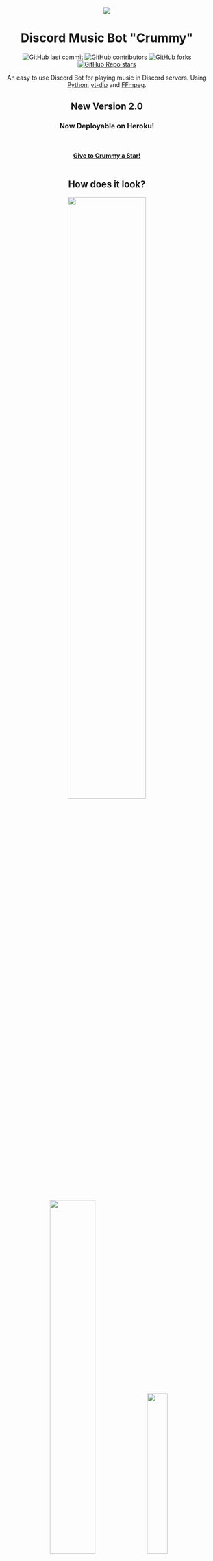 <div align="center">
  <img src="https://user-images.githubusercontent.com/86860760/220523513-b32c0c1d-c003-408a-9569-a0c1d7d81ec5.jpg">
  <h1 align="center"> Discord Music Bot "Crummy" </h1>
  <img alt="GitHub last commit" src="https://img.shields.io/github/last-commit/MarcoTheBigCreator/DiscordMusicBot?color=blueviolet&style=for-the-badge">
  <a href="https://github.com/MarcoTheBigCreator/DiscordMusicBot/graphs/contributors">
    <img alt="GitHub contributors" src="https://img.shields.io/github/contributors/MarcoTheBigCreator/DiscordMusicBot?color=gree&style=for-the-badge">
  </a>
   <a href="https://github.com/MarcoTheBigCreator/DiscordMusicBot/network/members">
    <img alt="GitHub forks" src="https://img.shields.io/github/forks/MarcoTheBigCreator/DiscordMusicBot?style=for-the-badge">
  </a>
  <a href="https://github.com/MarcoTheBigCreator/DiscordMusicBot/stargazers">
    <img alt="GitHub Repo stars" src="https://img.shields.io/github/stars/MarcoTheBigCreator/DiscordMusicBot?color=yellow&style=for-the-badge">
  </a>
  <p align="center">
   An easy to use Discord Bot for playing music in Discord servers. Using <a href="https://www.python.org/">Python</a>, <a href="https://github.com/yt-dlp/yt-dlp">yt-dlp</a> and <a href="https://ffmpeg.org/">FFmpeg</a>.
  </p>
  <h2>New Version 2.0</h2>
  <h3>Now Deployable on Heroku!</h3>
  <br>
  <br>
  <a href="https://github.com/MarcoTheBigCreator/DiscordMusicBot/stargazers"><strong>Give to Crummy a Star!</strong></a>
</div>
<div>
  <br>
  <h2 align="center"> How does it look? </h2>
  <p align="center">
  <img src="https://user-images.githubusercontent.com/86860760/220539038-a159bc06-9bd5-4447-a39c-ecab82c1413c.png" style="width: 60%;">
  <img src="https://user-images.githubusercontent.com/86860760/220539054-b0668e49-b4f2-4868-9e05-1511c3018d46.png" style="width: 46%;">
  <img src="https://user-images.githubusercontent.com/86860760/220660246-e1aa7530-5e02-4eea-890a-5a799dae0034.png" style="width: 31%;">
  <br>
</div>
<div>
  <br>
  <h2 align="center"> How to create yours? </h2>
  <div align="left">
    <h3>Step 1: Create an Application on Discord Developer Portal</h3>
    <ol>
      <li>
        <strong>Access</strong> to<a href="https://discord.com/developers/applications"> Discord Developer Portal</a> and make a new application.
        <img src="https://user-images.githubusercontent.com/86860760/221338732-33510cba-77c4-4e9a-9ba2-1302fd6e95be.png">
      </li> 
      <br>
      <li>
        <strong>Customize</strong> the "General Information" as you wish. Then, <strong>go</strong> to "Bot" settings.
        <img src="https://user-images.githubusercontent.com/86860760/221339439-ed0f890c-02e4-46c4-8551-25375cac624b.png">
      </li>
      <br>
       <li>
        <strong>Click</strong> on "Add Bot" button and <strong>accept</strong>.
        <img src="https://user-images.githubusercontent.com/86860760/221340657-04c46a2e-c5b8-4eb9-8b83-bc25be6ca796.png">
      </li>
      <br>
      <li>
         <strong>Customize</strong> the bot icon and username and then:
         <ol>
          <li><strong>Click</strong> on "View Token" button.</li>
          <li><strong>Copy</strong> the token.</li>
          <li><strong>Save it</strong> to some file or blog notes (you can only view it once, so make sure you have successfully saved it before moving on to the next step).</li>
        </ol>
        <img src="https://user-images.githubusercontent.com/86860760/221341089-cc655ce9-fa36-4e64-85f9-5ba35765659f.png">
      </li>
      <br>
      <li>
        <strong>Scroll down</strong> and <strong>enable</strong> these options.
        <img src="https://user-images.githubusercontent.com/86860760/221394463-ce9b9b09-1cb2-4af7-be3d-66ce08d04985.png">
      </li>
      <br>
      <li>
        <strong>Scroll down</strong> to "Bot Permissions" and <strong>click</strong> on "Administrator" and <strong>save changes</strong> <strong>(You can set the necessary permissions one by one if you do not want to give "Administrator")</strong>.
        <img src="https://user-images.githubusercontent.com/86860760/221341382-dae43315-6e62-4db8-948f-71b0751b67bf.png">
      </li>
      <br>
      <li>
        <strong>Click</strong> on "OAuth2" settings and <strong>go to</strong> "URL Generator" option.
        <ol>
          <li>
            <strong>Select</strong> "Bot" in "Scopes" and <strong>scroll down and select</strong> "Administrator" in "Bot Permissions.
          </li>
        </ol>
        <img src="https://user-images.githubusercontent.com/86860760/221342221-0389a535-b722-4727-9fbc-6bb0a5ae30da.png">
        <img src="https://user-images.githubusercontent.com/86860760/221342388-3dfab5f0-8a8f-4cc5-aa66-7ae07660b46b.png">
      </li>
      <br>
      <li>
        <strong>Copy</strong> and <strong>Paste</strong> the link in a new tab to invite your bot to the server of your choice.
      </li>
    </ol>
  </div>
  <div align="left">
    <h3>Step 2: Install FFmpeg</h3>
    <strong>Follow the steps of</strong><a href="https://youtu.be/5xgegeBL0kw"> How to install FFmpeg</a> to proceed to the final step (the video is not mine so I would ask you to leave your support for the creator with a like or a comment).
  </div>
  <br>
  <div align="center">
    <hr>
    <h2>Steps for local use</h2>
  </div>
  <div align="left">
    <h3>Step 3: Download and configure the Program</h3>
    <strong>It is expected having Python and optionally Git installed already, If not click on</strong><a href="https://youtu.be/nU2Egc3Zx3Q?si=0JEnBFNEuXjVf-j1"> How to Install Python</a> and <a href="https://git-scm.com/downloads"> Git Download Page</a> to proceed with the process (the video is not mine so I would ask you to leave your support for the creator with a like or a comment).
    <ol>
      <li><strong>Clone</strong> the repo.</li>
      <pre><code>git clone https://github.com/MarcoTheBigCreator/DiscordMusicBot.git</code></pre>
      <p>If Git is not installed. <strong>Download</strong> manually the repo.</p>
      <br>
      <li><strong>Install</strong> the dependencies.</li>
      <pre><code>pip install -r requirements.txt</code></pre>
      <br>
      <li><strong>Open</strong> the repo in a code editor and <strong>copy</strong> the <strong>.env.template</strong> file.</li>
      <br>
      <li><strong>Paste</strong> it <strong>changing</strong> the name to just <strong>.env</strong></li>
      <br>
      <li><strong>Put</strong> your Bot's Token (the one you previously copied and saved) on the <strong>.env</strong> file.</li>
      <br>
      <br>
      <li><strong>Run</strong> the program.</li>
      <pre><code>python main.py</code></pre>
      <br>
      <li><strong>Optional:</strong> you can make a shortcut of the main.py file and move it to the desktop to run it directly, as well as assign some icon to it.</li>
    </ol>
  </div>
  <br>
  <div align="center">
    <hr>
    <h2>Steps for Heroku deploying</h2>
  </div>
  <div align="left">
    <h3>Step 3: Download and configure the deployment to Heroku</h3>
    <strong>It is expected having Python and optionally Git installed already, If not click on</strong><a href="https://youtu.be/nU2Egc3Zx3Q?si=0JEnBFNEuXjVf-j1"> How to Install Python</a> and <a href="https://git-scm.com/downloads"> Git Download Page</a> to proceed with the process (the video is not mine so I would ask you to leave your support for the creator with a like or a comment).
    <ol>
      <li><strong>Clone</strong> the repo.</li>
      <pre><code>git clone https://github.com/MarcoTheBigCreator/DiscordMusicBot.git</code></pre>
      <p>If Git is not installed. <strong>Download</strong> manually the repo.</p>
      <br>
      <li><strong>Optional: Install</strong> the dependencies.</li>
      <pre><code>pip install -r requirements.txt</code></pre>
      <br>
      <li><strong>Follow</strong> the steps of the next video for the Heroku deployment. (It's an excellent video for inexperience people, in case of previous experience deploying apps, can do it your own) <strong>Don't forget the support for the video's creator</strong>.</li>
      <p>*The token he mentions on the video is the one you saved previously.</p>
      <br>
      <li>In addition to the video steps it's necessary to <strong>install</strong> these two build packs.</li>
      <pre>
        <code>https://github.com/heroku/heroku-buildpack-activestorage-preview.git</code>
        <code>heroku/python</code>
      </pre>
    <li><strong>Deploy</strong> to deploy menu. </li>
    <li><strong>Activate</strong> your Heroku app. </li>
    </ol>
  </div>
  <br>
  <hr>
  <div align="center">
    <h2>Commands</h2>
  </div>
  <div align="left">
    <p>lol</p>
    <table>
      <thead>
        <tr>
          <th>Commands</th>
          <th>Aliases</th>
          <th>Function</th>
          <th>How to use it</th>
        </tr>
      </thead>
      <tbody>
        <tr>
          <td>help</td>
          <td>[no aliases for default command]</td>
          <td>Shows the help menu with all the commands</td>
          <td>-help</td>
        </tr>
        <tr>
          <td>jump</td>
          <td>(j, Jump, JUMP, J)</td>
          <td>Jump to a specific song in the queue</td>
          <td>-jump [number]</td>
        </tr>
        <tr>
          <td>leave</td>
          <td>(LEAVE, Leave)</td>
          <td>Bot leaves the voice channel</td>
          <td>-leave</td>
        </tr>
        <tr>
          <td>loop</td>
          <td>(l, LOOP, Loop)</td>
          <td>Loop the current playlist</td>
          <td>-loop (activate, deactivate)</td>
        </tr>
        <tr>
          <td>nowplaying</td>
          <td>(np, Nowplaying, NP, NOWPLAYING)</td>
          <td>Shows the current song playing</td>
          <td>-nowplaying</td>
        </tr>
        <tr>
          <td>pause</td>
          <td>(pa, Pause, PAUSE)</td>
          <td>Pause the current song</td>
          <td>-pause</td>
        </tr>
        <tr>
          <td>ping</td>
          <td>PING</td>
          <td>Shows the bots latency</td>
          <td>-ping</td>
        </tr>
        <tr>
          <td>play</td>
          <td>(p, PLAY, Play, P)</td>
          <td>Add a song to the queue</td>
          <td>-play [song name]</td>
        </tr>
        <tr>
          <td>queue</td>
          <td>(q, QUEUE, Queue, Q)</td>
          <td>Shows the queue</td>
          <td>-queue</td>
        </tr>
        <tr>
          <td>remove</td>
          <td>(r, Remove, REMOVE, R)</td>
          <td>Remove a song from the queue</td>
          <td>-remove [number]</td>
        </tr>
        <tr>
          <td>resume</td>
          <td>(unpause, re, un, Resume, Unpause, RESUME, UNPAUSE, RE, UN)</td>
          <td>Resume the current song</td>
          <td>-resume</td>
        </tr>
        <tr>
          <td>skip</td>
          <td>(s, SKIP, Skip, S)</td>
          <td>Skip the current song</td>
          <td>-skip</td>
        </tr>
      </tbody>
    </table>
  <br>
  <h3>How to create a command?</h3>
  <p>sasasas images, etc</p>
  </div>
  <hr>
  <div align="center">
    <h2>Report Issues</h2>
    <p>We apologize for any errors you may be experiencing.</p>
    <p>Please keep in mind that this was made just for fun, other functionalities could be added with collaboration work. However, if you encounter an error while attempting an exercise that should have answers, please <a href="https://github.com/MarcoTheBigCreator/DiscordMusicBot/issues">open an issue</a> and we will work to resolve it as soon as possible</p>
<p>When reporting an issue, please make sure to include the URL for the exercise. Thank you for your patience.</p>
  </div>
</div>
